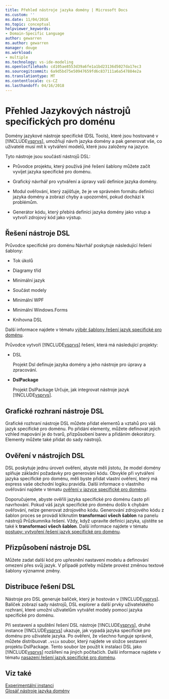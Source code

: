 ```yaml
---
title: Přehled nástroje jazyka domény | Microsoft Docs
ms.custom: ''
ms.date: 11/04/2016
ms.topic: conceptual
helpviewer_keywords:
- Domain-Specific Language
author: gewarren
ms.author: gewarren
manager: douge
ms.workload:
- multiple
ms.technology: vs-ide-modeling
ms.openlocfilehash: cd105ae8553d39a6fe1a1bd23136d5027da17ec3
ms.sourcegitcommit: 6a9d5bd75e50947659fd6c837111a6a547884e2a
ms.translationtype: MT
ms.contentlocale: cs-CZ
ms.lasthandoff: 04/16/2018
---
```

# <a name="overview-of-domain-specific-language-tools"></a>Přehled Jazykových nástrojů specifických pro doménu
Domény jazykové nástroje specifické (DSL Tools), které jsou hostované v [!INCLUDE[vsprvs](../code-quality/includes/vsprvs_md.md)], umožňují návrh jazyka domény a pak generovat vše, co uživatelé musí mít k vytváření modelů, které jsou založeny na jazyce.  
  
 Tyto nástroje jsou součástí nástrojů DSL:  
  
-   Průvodce projektu, který používá jiné řešení šablony můžete začít vyvíjet jazyka specifické pro doménu.  
  
-   Grafický návrhář pro vytváření a úpravy vaší definice jazyka domény.  
  
-   Modul ověřování, který zajišťuje, že je ve správném formátu definici jazyka domény a zobrazí chyby a upozornění, pokud dochází k problémům.  
  
-   Generátor kódu, který přebírá definici jazyka domény jako vstup a vytvoří zdrojový kód jako výstup.  
  
## <a name="the-dsl-tools-solution"></a>Řešení nástroje DSL  
 Průvodce specifické pro doménu Návrhář poskytuje následující řešení šablony:  
  
-   Tok úkolů  
  
-   Diagramy tříd  
  
-   Minimální jazyk  
  
-   Součást modely  
  
-   Minimální WPF  
  
-   Minimální Windows.Forms  
  
-   Knihovna DSL  
  
 Další informace najdete v tématu [výběr šablony řešení jazyk specifické pro doménu](../modeling/choosing-a-domain-specific-language-solution-template.md).  
  
 Průvodce vytvoří [!INCLUDE[vsprvs](../code-quality/includes/vsprvs_md.md)] řešení, která má následující projekty:  
  
-   DSL  
  
     Projekt Dsl definuje jazyka domény a jeho nástroje pro úpravy a zpracování.  
  
-   **DslPackage**  
  
     Projekt DslPackage Určuje, jak integrovat nástroje jazyk [!INCLUDE[vsprvs](../code-quality/includes/vsprvs_md.md)].  
  
## <a name="the-dsl-tools-graphical-interface"></a>Grafické rozhraní nástroje DSL  
 Grafické rozhraní nástroje DSL můžete přidat elementů a vztahů pro váš jazyk specifické pro doménu. Po přidání elementy, můžete definovat jejich vzhled mapování je do tvarů, přizpůsobení barev a přidáním dekorátory. Elementy můžete také přidat do sady nástrojů.  
  
## <a name="validation-in-dsl-tools"></a>Ověření v nástrojích DSL  
 DSL poskytuje jednu úroveň ověření, abyste měli jistotu, že model domény splňuje základní požadavky pro generování kódu. Obvykle při vytváření jazyka specifické pro doménu, měli byste přidat vlastní ověření, který má express vaše obchodní logiku pravidla. Další informace o vlastního ověřování najdete v tématu [ověření v jazyce specifické pro doménu](../modeling/validation-in-a-domain-specific-language.md).  
  
 Doporučujeme, abyste ověřili jazyka specifické pro doménu často při navrhování. Pokud váš jazyk specifické pro doménu došlo k chybám ověřování, nelze generovat zdrojového kódu. Generování zdrojového kódu z šablon proces se provádí kliknutím **transformaci všech šablon** na panelu nástrojů Průzkumníka řešení. Vždy, když upravíte definici jazyka, ujistěte se také k **transformaci všech šablon**. Další informace najdete v tématu [postupy: vytvoření řešení jazyk specifické pro doménu](../modeling/how-to-create-a-domain-specific-language-solution.md).  
  
## <a name="customization-of-dsl-tools"></a>Přizpůsobení nástroje DSL  
 Můžete zadat další kód pro upřesnění nastavení modelu a definování omezení přes svůj jazyk. V případě potřeby můžete provést změnou textové šablony významné změny.  
  
## <a name="distributing-your-dsl-solution"></a>Distribuce řešení DSL  
 Nástroje pro DSL generuje balíček, který je hostován v [!INCLUDE[vsprvs](../code-quality/includes/vsprvs_md.md)]. Balíček zobrazí sady nástrojů, DSL explorer a další prvky uživatelského rozhraní, které umožní uživatelům vytvářet modely pomocí jazyka specifické pro doménu.  
  
 Při sestavení a spuštění řešení DSL nástroje [!INCLUDE[vsprvs](../code-quality/includes/vsprvs_md.md)], druhé instance [!INCLUDE[vsprvs](../code-quality/includes/vsprvs_md.md)] ukazuje, jak vypadá jazyka specifické pro doménu pro uživatele jazyka. Po ověření, že všechno funguje správně, můžete distribuovat `.vsix` soubor, který najdete ve složce sestavení projektu DslPackage. Tento soubor lze použít k instalaci DSL jako [!INCLUDE[vsprvs](../code-quality/includes/vsprvs_md.md)] rozšíření na jiných počítačích.  Další informace najdete v tématu [nasazení řešení jazyk specifické pro doménu](../modeling/deploying-domain-specific-language-solutions.md).  
  
## <a name="see-also"></a>Viz také  
 [Experimentální instanci](../extensibility/the-experimental-instance.md)   
 [Glosář nástroje jazyka domény](http://msdn.microsoft.com/ca5e84cb-a315-465c-be24-76aa3df276aa)